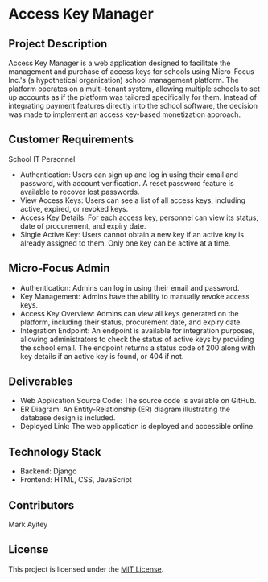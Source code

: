 # __Access Key Manager__
## Project Description
Access Key Manager is a web application designed to facilitate the management and purchase of access keys for schools using Micro-Focus Inc.'s (a hypothetical organization) school management platform. The platform operates on a multi-tenant system, allowing multiple schools to set up accounts as if the platform was tailored specifically for them. Instead of integrating payment features directly into the school software, the decision was made to implement an access key-based monetization approach.

## Customer Requirements
School IT Personnel
+ Authentication: Users can sign up and log in using their email and password, with account verification. A reset password feature is available to recover lost passwords.
+ View Access Keys: Users can see a list of all access keys, including active, expired, or revoked keys.
+ Access Key Details: For each access key, personnel can view its status, date of procurement, and expiry date.
+ Single Active Key: Users cannot obtain a new key if an active key is already assigned to them. Only one key can be active at a time.

## Micro-Focus Admin
+ Authentication: Admins can log in using their email and password.
+ Key Management: Admins have the ability to manually revoke access keys.
+ Access Key Overview: Admins can view all keys generated on the platform, including their status, procurement date, and expiry date.
+ Integration Endpoint: An endpoint is available for integration purposes, allowing administrators to check the status of active keys by providing the school email. The endpoint returns a status code of 200 along with key details if an active key is found, or 404 if not.

## Deliverables
+ Web Application Source Code: The source code is available on GitHub.
+ ER Diagram: An Entity-Relationship (ER) diagram illustrating the database design is included.
+ Deployed Link: The web application is deployed and accessible online.

## Technology Stack
+ Backend: Django
+ Frontend: HTML, CSS, JavaScript

## Contributors
Mark Ayitey

 ## License
This project is licensed under the [MIT License](https://github.com/facebook/react/blob/main/LICENSE).